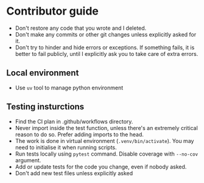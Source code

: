 # Contributor guide

- Don't restore any code that you wrote and I deleted.
- Don't make any commits or other git changes unless explicitly asked for it.
- Don't try to hinder and hide errors or exceptions. If something fails, it is better to fail publicly, until I explicitly ask you to take care of extra errors.

## Local environment
- Use `uv` tool to manage python environment

## Testing insturctions
- Find the CI plan in .github/workflows directory.
- Never import inside the test function, unless there's an extremely critical reason to do so. Prefer adding imports to the head.
- The work is done in virtual environment (`.venv/bin/activate`). You may need to initialise it when running scripts.
- Run tests locally using `pytest` command. Disable coverage with `--no-cov` argument.
- Add or update tests for the code you change, even if nobody asked.
- Don't add new test files unless explicitly asked
